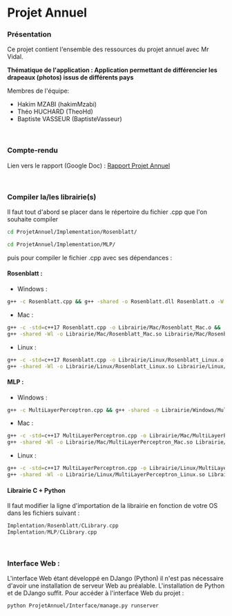 # Projet Annuel

### Présentation

Ce projet contient l'ensemble des ressources du projet annuel avec Mr Vidal. 

**Thématique de l'application : Application permettant de différencier les drapeaux (photos) issus de différents pays**

Membres de l'équipe:
* Hakim MZABI (hakimMzabi)
* Théo HUCHARD (TheoHd)
* Baptiste VASSEUR (BaptisteVasseur)

<br>

### Compte-rendu

Lien vers le rapport (Google Doc) : [Rapport Projet Annuel](https://docs.google.com/document/d/1lM383HdgLVEmQjvW0Nz036tlL89UG1IHnfgbQYwYco0/edit?usp=sharing)

<br>

### Compiler la/les librairie(s)

Il faut tout d'abord se placer dans le répertoire du fichier .cpp que l'on souhaite compiler

```bash
cd ProjetAnnuel/Implementation/Rosenblatt/
```

```bash
cd ProjetAnnuel/Implementation/MLP/
```

puis pour compiler le fichier .cpp avec ses dépendances :

#### Rosenblatt : 

* Windows : 

```bash
g++ -c Rosenblatt.cpp && g++ -shared -o Rosenblatt.dll Rosenblatt.o -W
```

* Mac : 

```bash
g++ -c -std=c++17 Rosenblatt.cpp -o Librairie/Mac/Rosenblatt_Mac.o && 
g++ -shared -Wl -o Librairie/Mac/Rosenblatt_Mac.so Librairie/Mac/Rosenblatt_Mac.o
```

* Linux : 

```bash
g++ -c -std=c++17 Rosenblatt.cpp -o Librairie/Linux/Rosenblatt_Linux.o && 
g++ -shared -Wl -o Librairie/Linux/Rosenblatt_Linux.so Librairie/Linux/Rosenblatt_Linux.o
```

#### MLP : 

* Windows : 

```bash
g++ -c MultiLayerPerceptron.cpp && g++ -shared -o Librairie/Windows/MultiLayerPerceptron_Windows.dll Librairie/Windows/MultiLayerPerceptron_Windows.o -W
```

* Mac :  

```bash
g++ -c -std=c++17 MultiLayerPerceptron.cpp -o Librairie/Mac/MultiLayerPerceptron_Mac.o && 
g++ -shared -Wl -o Librairie/Mac/MultiLayerPerceptron_Mac.so Librairie/Mac/MultiLayerPerceptron_Mac.o
```

* Linux :  

```bash
g++ -c -std=c++17 MultiLayerPerceptron.cpp -o Librairie/Linux/MultiLayerPerceptron_Linux.o && 
g++ -shared -Wl -o Librairie/Linux/MultiLayerPerceptron_Linux.so Librairie/Linux/MultiLayerPerceptron_Linux.o
```

#### Librairie C + Python 

Il faut modifier la ligne d'importation de la librairie en fonction de votre OS dans les fichiers suivant : 
```cpp 
Implentation/Rosenblatt/CLibrary.cpp
Implentation/MLP/CLibrary.cpp
```

<br>

### Interface Web :

L'interface Web étant développé en DJango (Python) il n'est pas nécessaire d'avoir une installation de serveur Web au préalable. L'installation de Python et de DJango suffit. Pour accéder à l'interface Web du projet : 

```bash
python ProjetAnnuel/Interface/manage.py runserver
``` 
